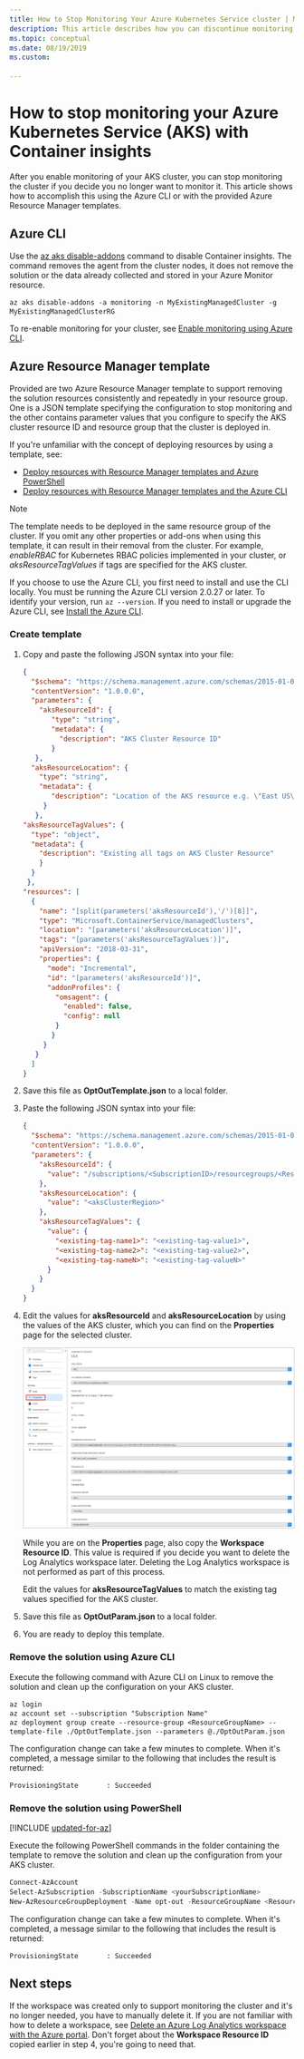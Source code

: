 ```yaml
---
title: How to Stop Monitoring Your Azure Kubernetes Service cluster | Microsoft Docs
description: This article describes how you can discontinue monitoring of your Azure AKS cluster with Container insights.
ms.topic: conceptual
ms.date: 08/19/2019 
ms.custom: 

---
```


# How to stop monitoring your Azure Kubernetes Service (AKS) with Container insights

After you enable monitoring of your AKS cluster, you can stop monitoring the cluster if you decide you no longer want to monitor it. This article shows how to accomplish this using the Azure CLI or with the provided Azure Resource Manager templates.  


## Azure CLI

Use the [az aks disable-addons](/cli/azure/aks#az_aks_disable_addons) command to disable Container insights. The command removes the agent from the cluster nodes, it does not remove the solution or the data already collected and stored in your Azure Monitor resource.  

```azurecli
az aks disable-addons -a monitoring -n MyExistingManagedCluster -g MyExistingManagedClusterRG
```

To re-enable monitoring for your cluster, see [Enable monitoring using Azure CLI](container-insights-enable-new-cluster.md#enable-using-azure-cli).

## Azure Resource Manager template

Provided are two Azure Resource Manager template to support removing the solution resources consistently and repeatedly in your resource group. One is a JSON template specifying the configuration to stop monitoring and the other contains parameter values that you configure to specify the AKS cluster resource ID and resource group that the cluster is deployed in.

If you're unfamiliar with the concept of deploying resources by using a template, see:
* [Deploy resources with Resource Manager templates and Azure PowerShell](../../azure-resource-manager/templates/deploy-powershell.md)
* [Deploy resources with Resource Manager templates and the Azure CLI](../../azure-resource-manager/templates/deploy-cli.md)

>[!NOTE]
>The template needs to be deployed in the same resource group of the cluster. If you omit any other properties or add-ons when using this template, it can result in their removal from the cluster. For example, *enableRBAC* for Kubernetes RBAC policies implemented in your cluster, or *aksResourceTagValues* if tags are specified for the AKS cluster.  
>

If you choose to use the Azure CLI, you first need to install and use the CLI locally. You must be running the Azure CLI version 2.0.27 or later. To identify your version, run `az --version`. If you need to install or upgrade the Azure CLI, see [Install the Azure CLI](/cli/azure/install-azure-cli).

### Create template

1. Copy and paste the following JSON syntax into your file:

    ```json
    {
      "$schema": "https://schema.management.azure.com/schemas/2015-01-01/deploymentTemplate.json#",
      "contentVersion": "1.0.0.0",
      "parameters": {
        "aksResourceId": {
           "type": "string",
           "metadata": {
             "description": "AKS Cluster Resource ID"
           }
       },
      "aksResourceLocation": {
        "type": "string",
        "metadata": {
           "description": "Location of the AKS resource e.g. \"East US\""
         }
       },
    "aksResourceTagValues": {
      "type": "object",
      "metadata": {
        "description": "Existing all tags on AKS Cluster Resource"
        }
      }
     },
    "resources": [
      {
        "name": "[split(parameters('aksResourceId'),'/')[8]]",
        "type": "Microsoft.ContainerService/managedClusters",
        "location": "[parameters('aksResourceLocation')]",
        "tags": "[parameters('aksResourceTagValues')]",
        "apiVersion": "2018-03-31",
        "properties": {
          "mode": "Incremental",
          "id": "[parameters('aksResourceId')]",
          "addonProfiles": {
            "omsagent": {
              "enabled": false,
              "config": null
            }
           }
         }
       }
      ]
    }
    ```

2. Save this file as **OptOutTemplate.json** to a local folder.

3. Paste the following JSON syntax into your file:

    ```json
    {
      "$schema": "https://schema.management.azure.com/schemas/2015-01-01/deploymentParameters.json#",
      "contentVersion": "1.0.0.0",
      "parameters": {
        "aksResourceId": {
          "value": "/subscriptions/<SubscriptionID>/resourcegroups/<ResourceGroup>/providers/Microsoft.ContainerService/managedClusters/<ResourceName>"
        },
        "aksResourceLocation": {
          "value": "<aksClusterRegion>"
        },
        "aksResourceTagValues": {
          "value": {
            "<existing-tag-name1>": "<existing-tag-value1>",
            "<existing-tag-name2>": "<existing-tag-value2>",
            "<existing-tag-nameN>": "<existing-tag-valueN>"
          }
        }
      }
    }
    ```

4. Edit the values for **aksResourceId** and **aksResourceLocation** by using the values of the AKS cluster, which you can find on the **Properties** page for the selected cluster.

    ![Container properties page](media/container-insights-optout/container-properties-page.png)

    While you are on the **Properties** page, also copy the **Workspace Resource ID**. This value is required if you decide you want to delete the Log Analytics workspace later. Deleting the Log Analytics workspace is not performed as part of this process.

    Edit the values for **aksResourceTagValues** to match the existing tag values specified for the AKS cluster.

5. Save this file as **OptOutParam.json** to a local folder.

6. You are ready to deploy this template.

### Remove the solution using Azure CLI

Execute the following command with Azure CLI on Linux to remove the solution and clean up the configuration on your AKS cluster.

```azurecli
az login   
az account set --subscription "Subscription Name"
az deployment group create --resource-group <ResourceGroupName> --template-file ./OptOutTemplate.json --parameters @./OptOutParam.json  
```

The configuration change can take a few minutes to complete. When it's completed, a message similar to the following that includes the result is returned:

```output
ProvisioningState       : Succeeded
```

### Remove the solution using PowerShell

[!INCLUDE [updated-for-az](../../../includes/updated-for-az.md)]

Execute the following PowerShell commands in the folder containing the template to remove the solution and clean up the configuration from your AKS cluster.    

```powershell
Connect-AzAccount
Select-AzSubscription -SubscriptionName <yourSubscriptionName>
New-AzResourceGroupDeployment -Name opt-out -ResourceGroupName <ResourceGroupName> -TemplateFile .\OptOutTemplate.json -TemplateParameterFile .\OptOutParam.json
```

The configuration change can take a few minutes to complete. When it's completed, a message similar to the following that includes the result is returned:

```output
ProvisioningState       : Succeeded
```


## Next steps

If the workspace was created only to support monitoring the cluster and it's no longer needed, you have to manually delete it. If you are not familiar with how to delete a workspace, see [Delete an Azure Log Analytics workspace with the Azure portal](../logs/delete-workspace.md). Don't forget about the **Workspace Resource ID** copied earlier in step 4, you're going to need that.
